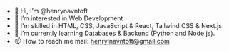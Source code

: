 - 👋 Hi, I’m @henrynavntoft
- 👀 I’m interested in Web Development
- 🚀 I'm skilled in HTML, CSS, JavaScript & React, Tailwind CSS & Next.js
- 🌱 I’m currently learning Databases & Backend (Python and Node.js).
- 📫 How to reach me mail: henrylnavntoft@gmail.com

<!---
henrynavntoft/henrynavntoft is a ✨ special ✨ repository because its `README.md` (this file) appears on your GitHub profile.
You can click the Preview link to take a look at your changes.
--->
